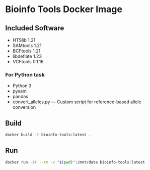 # Bioinfo Tools Docker Image

## Included Software
- HTSlib 1.21
- SAMtools 1.21
- BCFtools 1.21
- libdeflate 1.23
- VCFtools 0.1.16

### For Python task
- Python 3
- pysam
- pandas
- convert_alleles.py &mdash; Custom script for reference-based allele conversion

## Build
```bash
docker build -t bioinfo-tools:latest .
```

## Run
```bash
docker run -it --rm -v "$(pwd)":/mnt/data bioinfo-tools:latest
```
